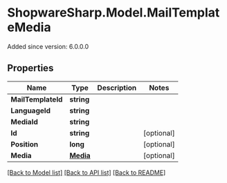 # ShopwareSharp.Model.MailTemplateMedia
Added since version: 6.0.0.0

## Properties

Name | Type | Description | Notes
------------ | ------------- | ------------- | -------------
**MailTemplateId** | **string** |  | 
**LanguageId** | **string** |  | 
**MediaId** | **string** |  | 
**Id** | **string** |  | [optional] 
**Position** | **long** |  | [optional] 
**Media** | [**Media**](Media.md) |  | [optional] 

[[Back to Model list]](../../README.md#documentation-for-models) [[Back to API list]](../../README.md#documentation-for-api-endpoints) [[Back to README]](../../README.md)


